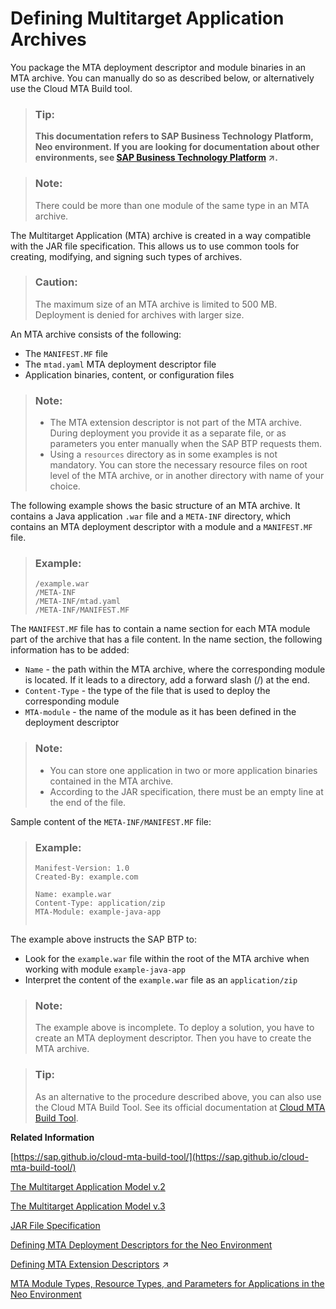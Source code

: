 <!-- copy6a5c8888f89f404eb38b5bf30e17c2ad -->

# Defining Multitarget Application Archives

You package the MTA deployment descriptor and module binaries in an MTA archive. You can manually do so as described below, or alternatively use the Cloud MTA Build tool.

> ### Tip:  
> **This documentation refers to SAP Business Technology Platform, Neo environment. If you are looking for documentation about other environments, see [SAP Business Technology Platform](https://help.sap.com/viewer/65de2977205c403bbc107264b8eccf4b/Cloud/en-US/6a2c1ab5a31b4ed9a2ce17a5329e1dd8.html "SAP Business Technology Platform (SAP BTP) is an integrated offering comprised of four technology portfolios: database and data management, application development and integration, analytics, and intelligent technologies. The platform offers users the ability to turn data into business value, compose end-to-end business processes, and build and extend SAP applications quickly.") :arrow_upper_right:.**

> ### Note:  
> There could be more than one module of the same type in an MTA archive.

The Multitarget Application \(MTA\) archive is created in a way compatible with the JAR file specification. This allows us to use common tools for creating, modifying, and signing such types of archives.

> ### Caution:  
> The maximum size of an MTA archive is limited to 500 MB. Deployment is denied for archives with larger size.

An MTA archive consists of the following:

-   The `MANIFEST.MF` file
-   The `mtad.yaml` MTA deployment descriptor file
-   Application binaries, content, or configuration files

> ### Note:  
> -   The MTA extension descriptor is not part of the MTA archive. During deployment you provide it as a separate file, or as parameters you enter manually when the SAP BTP requests them.
> -   Using a `resources` directory as in some examples is not mandatory. You can store the necessary resource files on root level of the MTA archive, or in another directory with name of your choice.

The following example shows the basic structure of an MTA archive. It contains a Java application `.war` file and a `META-INF` directory, which contains an MTA deployment descriptor with a module and a `MANIFEST.MF` file.

> ### Example:  
> ```
> /example.war
> /META-INF
> /META-INF/mtad.yaml
> /META-INF/MANIFEST.MF
> ```

The `MANIFEST.MF` file has to contain a name section for each MTA module part of the archive that has a file content. In the name section, the following information has to be added:

-   `Name` - the path within the MTA archive, where the corresponding module is located. If it leads to a directory, add a forward slash \(/\) at the end.
-   `Content-Type` - the type of the file that is used to deploy the corresponding module
-   `MTA-module` - the name of the module as it has been defined in the deployment descriptor

> ### Note:  
> -   You can store one application in two or more application binaries contained in the MTA archive.
> -   According to the JAR specification, there must be an empty line at the end of the file.

Sample content of the `META-INF/MANIFEST.MF` file:

> ### Example:  
> ```
> Manifest-Version: 1.0
> Created-By: example.com
> 
> Name: example.war
> Content-Type: application/zip
> MTA-Module: example-java-app
> 
> 
> ```

The example above instructs the SAP BTP to:

-   Look for the `example.war` file within the root of the MTA archive when working with module `example-java-app`
-   Interpret the content of the `example.war` file as an `application/zip`

> ### Note:  
> The example above is incomplete. To deploy a solution, you have to create an MTA deployment descriptor. Then you have to create the MTA archive.

> ### Tip:  
> As an alternative to the procedure described above, you can also use the Cloud MTA Build Tool. See its official documentation at [Cloud MTA Build Tool](https://sap.github.io/cloud-mta-build-tool/).

**Related Information**  


[https://sap.github.io/cloud-mta-build-tool/](https://sap.github.io/cloud-mta-build-tool/)

[The Multitarget Application Model v.2](http://go.sap.com/documents/2016/06/e2f618e4-757c-0010-82c7-eda71af511fa.html)

[The Multitarget Application Model v.3](https://www.sap.com/documents/2021/09/66d96898-fa7d-0010-bca6-c68f7e60039b.html)

[JAR File Specification](http://docs.oracle.com/javase/7/docs/technotes/guides/jar/jar.html)

[Defining MTA Deployment Descriptors for the Neo Environment](defining-mta-deployment-descriptors-for-the-neo-environment-ef90452.md)

[Defining MTA Extension Descriptors](https://help.sap.com/viewer/65de2977205c403bbc107264b8eccf4b/Cloud/en-US/50df803465324d36851c79fd07e8972c.html "") :arrow_upper_right:

[MTA Module Types, Resource Types, and Parameters for Applications in the Neo Environment](mta-module-types-resource-types-and-parameters-for-applications-in-the-neo-environment-f1caa87.md)

